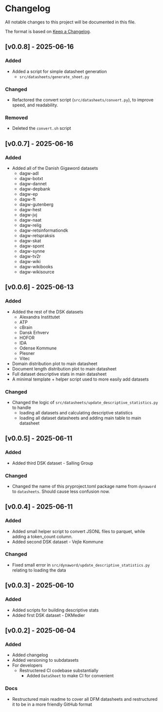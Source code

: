 
# Changelog

All notable changes to this project will be documented in this file.

The format is based on [Keep a Changelog](http://keepachangelog.com/en/1.0.0/).

## [v0.0.8] - 2025-06-16

### Added 

- Added a script for simple datasheet generation
  - `src/datasheets/generate_sheet.py`

### Changed 

- Refactored the convert script (`src/datasheets/convert.py`), to improve speed, and readability.

### Removed

- Deleted the `convert.sh` script

## [v0.0.7] - 2025-06-16

### Added

- Added all of the Danish Gigaword datasets
  - dagw-adl
  - dagw-botxt
  - dagw-dannet
  - dagw-depbank
  - dagw-ep
  - dagw-ft
  - dagw-gutenberg
  - dagw-hest
  - dagw-jvj
  - dagw-naat
  - dagw-relig
  - dagw-retsinformationdk
  - dagw-retspraksis
  - dagw-skat
  - dagw-spont
  - dagw-synne
  - dagw-tv2r
  - dagw-wiki
  - dagw-wikibooks
  - dagw-wikisource

## [v0.0.6] - 2025-06-13

### Added

- Added the rest of the DSK datasets
  - Alexandra Instittutet
  - ATP
  - cBrain
  - Dansk Erhverv
  - HOFOR
  - IDA
  - Odense Kommune
  - Plesner
  - Vitec
- Domain distribution plot to main datasheet
- Document length distribution plot to main datasheet
- Full dataset descriptive stats in main datasheet
- A minimal template + helper script used to more easily add datasets

### Changed

- Changed the logic of `src/datasheets/update_descriptive_statistics.py` to handle 
  - loading all datasets and calculating descriptive statistics
  - loading all dataset datasheets and adding main table to main datasheet

## [v0.0.5] - 2025-06-11

### Added

- Added third DSK dataset - Salling Group

### Changed

- Changed the name of this pryproject.toml package name from `dynaword` to `datasheets`. Should cause less confusion now. 

## [v0.0.4] - 2025-06-11

### Added

- Added small helper script to convert JSONL files to parquet, while adding a token_count column.
- Added second DSK dataset - Vejle Kommune

### Changed

- Fixed small error in `src/dynaword/update_descriptive_statistics.py` relating to loading the data

## [v0.0.3] - 2025-06-10

### Added

- Added scripts for building descriptive stats
- Added first DSK dataset - DKMedier

## [v0.0.2] - 2025-06-04

### Added

- Added changelog
- Added versioning to subdatasets
- For developers
  - Restructered CI codebase substantially
    - Added `DataSheet` to make CI for convenient


### Docs

- Restructured main readme to cover all DFM datasheets and restructured it to be in a more friendly GitHub format